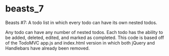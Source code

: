 # beasts_7
Beasts #7: A todo list in which every todo can have its own nested todos.

Any todo can have any number of nested todos. Each todo has the ability to be added, deleted, edited, and marked as completed. This code is based off of the TodoMVC app.js and index.html version in which both jQuery and Handlebars have already been removed. 
